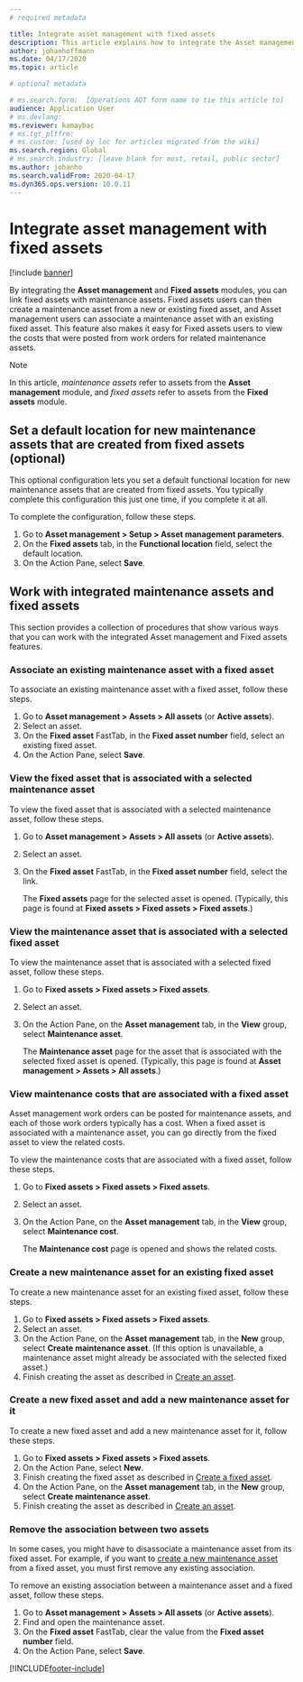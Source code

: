 ```yaml
---
# required metadata

title: Integrate asset management with fixed assets
description: This article explains how to integrate the Asset management and Fixed assets modules, so that you can link fixed assets with maintenance assets.
author: johanhoffmann 
ms.date: 04/17/2020
ms.topic: article

# optional metadata

# ms.search.form:  [Operations AOT form name to tie this article to]
audience: Application User
# ms.devlang: 
ms.reviewer: kamaybac
# ms.tgt_pltfrm: 
# ms.custom: [used by loc for articles migrated from the wiki]
ms.search.region: Global
# ms.search.industry: [leave blank for most, retail, public sector]
ms.author: johanho
ms.search.validFrom: 2020-04-17
ms.dyn365.ops.version: 10.0.11
---
```


# Integrate asset management with fixed assets

[!include [banner](../../includes/banner.md)]

By integrating the **Asset management** and **Fixed assets** modules, you can link fixed assets with maintenance assets. Fixed assets users can then create a maintenance asset from a new or existing fixed asset, and Asset management users can associate a maintenance asset with an existing fixed asset. This feature also makes it easy for Fixed assets users to view the costs that were posted from work orders for related maintenance assets.

> [!NOTE]
> In this article, *maintenance assets* refer to assets from the **Asset management** module, and *fixed assets* refer to assets from the **Fixed assets** module.

## Set a default location for new maintenance assets that are created from fixed assets (optional)

This optional configuration lets you set a default functional location for new maintenance assets that are created from fixed assets. You typically complete this configuration this just one time, if you complete it at all.

To complete the configuration, follow these steps.

1. Go to **Asset management \> Setup \> Asset management parameters**.
1. On the **Fixed assets** tab, in the **Functional location** field, select the default location.
1. On the Action Pane, select **Save**.

## Work with integrated maintenance assets and fixed assets

This section provides a collection of procedures that show various ways that you can work with the integrated Asset management and Fixed assets features.

### Associate an existing maintenance asset with a fixed asset

To associate an existing maintenance asset with a fixed asset, follow these steps.

1. Go to **Asset management \> Assets \> All assets** (or **Active assets**).
1. Select an asset.
1. On the **Fixed asset** FastTab, in the **Fixed asset number** field, select an existing fixed asset.
1. On the Action Pane, select **Save**.

### View the fixed asset that is associated with a selected maintenance asset

To view the fixed asset that is associated with a selected maintenance asset, follow these steps.

1. Go to **Asset management \> Assets \> All assets** (or **Active assets**).
1. Select an asset.
1. On the **Fixed asset** FastTab, in the **Fixed asset number** field, select the link.

    The **Fixed assets** page for the selected asset is opened. (Typically, this page is found at **Fixed assets \> Fixed assets \> Fixed assets**.)

### View the maintenance asset that is associated with a selected fixed asset

To view the maintenance asset that is associated with a selected fixed asset, follow these steps.

1. Go to **Fixed assets \> Fixed assets \> Fixed assets**.
1. Select an asset.
1. On the Action Pane, on the **Asset management** tab, in the **View** group, select **Maintenance asset**.

    The **Maintenance asset** page for the asset that is associated with the selected fixed asset is opened. (Typically, this page is found at **Asset management \> Assets \> All assets**.)

### View maintenance costs that are associated with a fixed asset

Asset management work orders can be posted for maintenance assets, and each of those work orders typically has a cost. When a fixed asset is associated with a maintenance asset, you can go directly from the fixed asset to view the related costs.

To view the maintenance costs that are associated with a fixed asset, follow these steps.

1. Go to **Fixed assets \> Fixed assets \> Fixed assets**.
1. Select an asset.
1. On the Action Pane, on the **Asset management** tab, in the **View** group, select **Maintenance cost**.

    The **Maintenance cost** page is opened and shows the related costs.

### <a name="new-maintenance-from-fixed"></a>Create a new maintenance asset for an existing fixed asset

To create a new maintenance asset for an existing fixed asset, follow these steps.

1. Go to **Fixed assets \> Fixed assets \> Fixed assets**.
1. Select an asset.
1. On the Action Pane, on the **Asset management** tab, in the **New** group, select **Create maintenance asset**. (If this option is unavailable, a maintenance asset might already be associated with the selected fixed asset.)
1. Finish creating the asset as described in [Create an asset](../objects/create-an-object.md).

### Create a new fixed asset and add a new maintenance asset for it

To create a new fixed asset and add a new maintenance asset for it, follow these steps.

1. Go to **Fixed assets \> Fixed assets \> Fixed assets**.
1. On the Action Pane, select **New**.
1. Finish creating the fixed asset as described in [Create a fixed asset](../../../finance/fixed-assets/tasks/create-fixed-asset.md).
1. On the Action Pane, on the **Asset management** tab, in the **New** group, select **Create maintenance asset**.
1. Finish creating the asset as described in [Create an asset](../objects/create-an-object.md).

### Remove the association between two assets

In some cases, you might have to disassociate a maintenance asset from its fixed asset. For example, if you want to [create a new maintenance asset](#new-maintenance-from-fixed) from a fixed asset, you must first remove any existing association.

To remove an existing association between a maintenance asset and a fixed asset, follow these steps.

1. Go to **Asset management \> Assets \> All assets** (or **Active assets**).
1. Find and open the maintenance asset.
1. On the **Fixed asset** FastTab, clear the value from the **Fixed asset number** field.
1. On the Action Pane, select **Save**.


[!INCLUDE[footer-include](../../../includes/footer-banner.md)]
